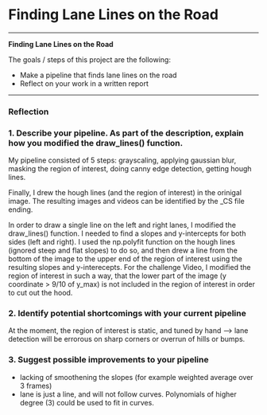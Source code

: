 # **Finding Lane Lines on the Road** 

---

**Finding Lane Lines on the Road**

The goals / steps of this project are the following:
* Make a pipeline that finds lane lines on the road
* Reflect on your work in a written report


[//]: # (Image References)

[image1]: ./examples/grayscale.jpg "Grayscale"

---

### Reflection

### 1. Describe your pipeline. As part of the description, explain how you modified the draw_lines() function.

My pipeline consisted of 5 steps: grayscaling, applying gaussian blur, masking the region of interest, doing canny edge detection, getting hough lines.

Finally, I drew the hough lines (and the region of interest) in the orinigal image. The resulting images and videos can be identified by the _CS file ending.

In order to draw a single line on the left and right lanes, I modified the draw_lines() function.
I needed to find a slopes and y-intercepts for both sides (left and right). I used the np.polyfit function on the hough lines (ignored steep and flat slopes) to do so, and then drew a line from the bottom of the image to the upper end of the region of interest using the resulting slopes and y-interecepts.
For the challenge Video, I modified the region of interest in such a way, that the lower part of the image (y coordinate > 9/10 of y_max) is not included in the region of interest in order to cut out the hood.



### 2. Identify potential shortcomings with your current pipeline

At the moment, the region of interest is static, and tuned by hand --> lane detection will be errorous on sharp corners or overrun of hills or bumps.



### 3. Suggest possible improvements to your pipeline

* lacking of smoothening the slopes (for example weighted average over 3 frames)
* lane is just a line, and will not follow curves. Polynomials of higher degree (3) could be used to fit in curves.